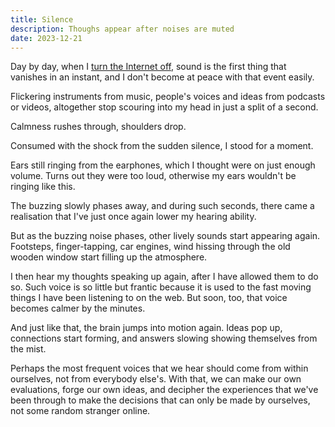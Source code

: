 ```yaml
---
title: Silence
description: Thoughs appear after noises are muted
date: 2023-12-21
---
```

Day by day, when I [turn the Internet off](/posts/nonet), sound is the first thing that vanishes in an instant, and I don't become at peace with that event easily.

Flickering instruments from music, people's voices and ideas from podcasts or videos, altogether stop scouring into my head in just a split of a second.

Calmness rushes through, shoulders drop.

Consumed with the shock from the sudden silence, I stood for a moment.

Ears still ringing from the earphones, which I thought were on just enough volume. Turns out they were too loud, otherwise my ears wouldn't be ringing like this.

The buzzing slowly phases away, and during such seconds, there came a realisation that I've just once again lower my hearing ability.

But as the buzzing noise phases, other lively sounds start appearing again. Footsteps, finger-tapping, car engines, wind hissing through the old wooden window start filling up the atmosphere.

I then hear my thoughts speaking up again, after I have allowed them to do so. Such voice is so little but frantic because it is used to the fast moving things I have been listening to on the web. But soon, too, that voice becomes calmer by the minutes.

And just like that, the brain jumps into motion again. Ideas pop up, connections start forming, and answers slowing showing themselves from the mist.

Perhaps the most frequent voices that we hear should come from within ourselves, not from everybody else's. With that, we can make our own evaluations, forge our own ideas, and decipher the experiences that we've been through to make the decisions that can only be made by ourselves, not some random stranger online.